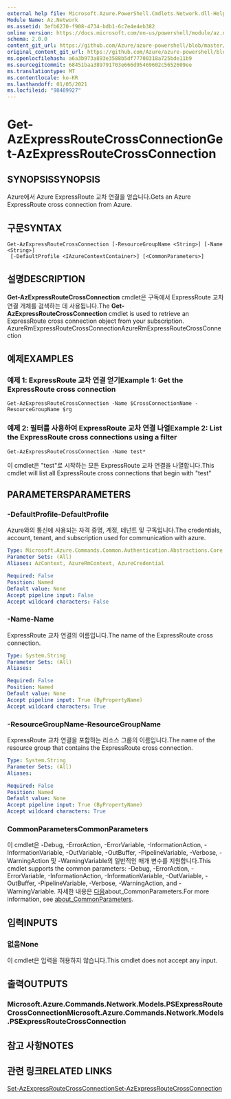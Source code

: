 ```yaml
---
external help file: Microsoft.Azure.PowerShell.Cmdlets.Network.dll-Help.xml
Module Name: Az.Network
ms.assetid: 3efb6270-f908-4734-bdb1-6c7e4e4eb382
online version: https://docs.microsoft.com/en-us/powershell/module/az.network/get-azexpressroutecrossconnection
schema: 2.0.0
content_git_url: https://github.com/Azure/azure-powershell/blob/master/src/Network/Network/help/Get-AzExpressRouteCrossConnection.md
original_content_git_url: https://github.com/Azure/azure-powershell/blob/master/src/Network/Network/help/Get-AzExpressRouteCrossConnection.md
ms.openlocfilehash: a6a3b973a893e3588b5df77700318a725bde11b9
ms.sourcegitcommit: 68451baa389791703e666d95469602c5652609ee
ms.translationtype: MT
ms.contentlocale: ko-KR
ms.lasthandoff: 01/05/2021
ms.locfileid: "98489927"
---
```

# <span data-ttu-id="628d4-101">Get-AzExpressRouteCrossConnection</span><span class="sxs-lookup"><span data-stu-id="628d4-101">Get-AzExpressRouteCrossConnection</span></span>

## <span data-ttu-id="628d4-102">SYNOPSIS</span><span class="sxs-lookup"><span data-stu-id="628d4-102">SYNOPSIS</span></span>
<span data-ttu-id="628d4-103">Azure에서 Azure ExpressRoute 교차 연결을 얻습니다.</span><span class="sxs-lookup"><span data-stu-id="628d4-103">Gets an Azure ExpressRoute cross connection from Azure.</span></span>

## <span data-ttu-id="628d4-104">구문</span><span class="sxs-lookup"><span data-stu-id="628d4-104">SYNTAX</span></span>

```
Get-AzExpressRouteCrossConnection [-ResourceGroupName <String>] [-Name <String>]
 [-DefaultProfile <IAzureContextContainer>] [<CommonParameters>]
```

## <span data-ttu-id="628d4-105">설명</span><span class="sxs-lookup"><span data-stu-id="628d4-105">DESCRIPTION</span></span>
<span data-ttu-id="628d4-106">**Get-AzExpressRouteCrossConnection** cmdlet은 구독에서 ExpressRoute 교차 연결 개체를 검색하는 데 사용됩니다.</span><span class="sxs-lookup"><span data-stu-id="628d4-106">The **Get-AzExpressRouteCrossConnection** cmdlet is used to retrieve an ExpressRoute cross connection object from your subscription.</span></span>
<span data-ttu-id="628d4-107">AzureRmExpressRouteCrossConnection</span><span class="sxs-lookup"><span data-stu-id="628d4-107">AzureRmExpressRouteCrossConnection</span></span>

## <span data-ttu-id="628d4-108">예제</span><span class="sxs-lookup"><span data-stu-id="628d4-108">EXAMPLES</span></span>

### <span data-ttu-id="628d4-109">예제 1: ExpressRoute 교차 연결 얻기</span><span class="sxs-lookup"><span data-stu-id="628d4-109">Example 1: Get the ExpressRoute cross connection</span></span>
```
Get-AzExpressRouteCrossConnection -Name $CrossConnectionName -ResourceGroupName $rg
```

### <span data-ttu-id="628d4-110">예제 2: 필터를 사용하여 ExpressRoute 교차 연결 나열</span><span class="sxs-lookup"><span data-stu-id="628d4-110">Example 2: List the ExpressRoute cross connections using a filter</span></span>
```
Get-AzExpressRouteCrossConnection -Name test*
```

<span data-ttu-id="628d4-111">이 cmdlet은 "test"로 시작하는 모든 ExpressRoute 교차 연결을 나열합니다.</span><span class="sxs-lookup"><span data-stu-id="628d4-111">This cmdlet will list all ExpressRoute cross connections that begin with "test"</span></span>

## <span data-ttu-id="628d4-112">PARAMETERS</span><span class="sxs-lookup"><span data-stu-id="628d4-112">PARAMETERS</span></span>

### <span data-ttu-id="628d4-113">-DefaultProfile</span><span class="sxs-lookup"><span data-stu-id="628d4-113">-DefaultProfile</span></span>
<span data-ttu-id="628d4-114">Azure와의 통신에 사용되는 자격 증명, 계정, 테넌트 및 구독입니다.</span><span class="sxs-lookup"><span data-stu-id="628d4-114">The credentials, account, tenant, and subscription used for communication with azure.</span></span>

```yaml
Type: Microsoft.Azure.Commands.Common.Authentication.Abstractions.Core.IAzureContextContainer
Parameter Sets: (All)
Aliases: AzContext, AzureRmContext, AzureCredential

Required: False
Position: Named
Default value: None
Accept pipeline input: False
Accept wildcard characters: False
```

### <span data-ttu-id="628d4-115">-Name</span><span class="sxs-lookup"><span data-stu-id="628d4-115">-Name</span></span>
<span data-ttu-id="628d4-116">ExpressRoute 교차 연결의 이름입니다.</span><span class="sxs-lookup"><span data-stu-id="628d4-116">The name of the ExpressRoute cross connection.</span></span>

```yaml
Type: System.String
Parameter Sets: (All)
Aliases:

Required: False
Position: Named
Default value: None
Accept pipeline input: True (ByPropertyName)
Accept wildcard characters: True
```

### <span data-ttu-id="628d4-117">-ResourceGroupName</span><span class="sxs-lookup"><span data-stu-id="628d4-117">-ResourceGroupName</span></span>
<span data-ttu-id="628d4-118">ExpressRoute 교차 연결을 포함하는 리소스 그룹의 이름입니다.</span><span class="sxs-lookup"><span data-stu-id="628d4-118">The name of the resource group that contains the ExpressRoute cross connection.</span></span>

```yaml
Type: System.String
Parameter Sets: (All)
Aliases:

Required: False
Position: Named
Default value: None
Accept pipeline input: True (ByPropertyName)
Accept wildcard characters: True
```

### <span data-ttu-id="628d4-119">CommonParameters</span><span class="sxs-lookup"><span data-stu-id="628d4-119">CommonParameters</span></span>
<span data-ttu-id="628d4-120">이 cmdlet은 -Debug, -ErrorAction, -ErrorVariable, -InformationAction, -InformationVariable, -OutVariable, -OutBuffer, -PipelineVariable, -Verbose, -WarningAction 및 -WarningVariable의 일반적인 매개 변수를 지원합니다.</span><span class="sxs-lookup"><span data-stu-id="628d4-120">This cmdlet supports the common parameters: -Debug, -ErrorAction, -ErrorVariable, -InformationAction, -InformationVariable, -OutVariable, -OutBuffer, -PipelineVariable, -Verbose, -WarningAction, and -WarningVariable.</span></span> <span data-ttu-id="628d4-121">자세한 내용은 [다음](http://go.microsoft.com/fwlink/?LinkID=113216)about_CommonParameters.</span><span class="sxs-lookup"><span data-stu-id="628d4-121">For more information, see [about_CommonParameters](http://go.microsoft.com/fwlink/?LinkID=113216).</span></span>

## <span data-ttu-id="628d4-122">입력</span><span class="sxs-lookup"><span data-stu-id="628d4-122">INPUTS</span></span>

### <span data-ttu-id="628d4-123">없음</span><span class="sxs-lookup"><span data-stu-id="628d4-123">None</span></span>
<span data-ttu-id="628d4-124">이 cmdlet은 입력을 허용하지 않습니다.</span><span class="sxs-lookup"><span data-stu-id="628d4-124">This cmdlet does not accept any input.</span></span>

## <span data-ttu-id="628d4-125">출력</span><span class="sxs-lookup"><span data-stu-id="628d4-125">OUTPUTS</span></span>

### <span data-ttu-id="628d4-126">Microsoft.Azure.Commands.Network.Models.PSExpressRouteCrossConnection</span><span class="sxs-lookup"><span data-stu-id="628d4-126">Microsoft.Azure.Commands.Network.Models.PSExpressRouteCrossConnection</span></span>

## <span data-ttu-id="628d4-127">참고 사항</span><span class="sxs-lookup"><span data-stu-id="628d4-127">NOTES</span></span>

## <span data-ttu-id="628d4-128">관련 링크</span><span class="sxs-lookup"><span data-stu-id="628d4-128">RELATED LINKS</span></span>

[<span data-ttu-id="628d4-129">Set-AzExpressRouteCrossConnection</span><span class="sxs-lookup"><span data-stu-id="628d4-129">Set-AzExpressRouteCrossConnection</span></span>](Set-AzExpressRouteCrossConnection.md)